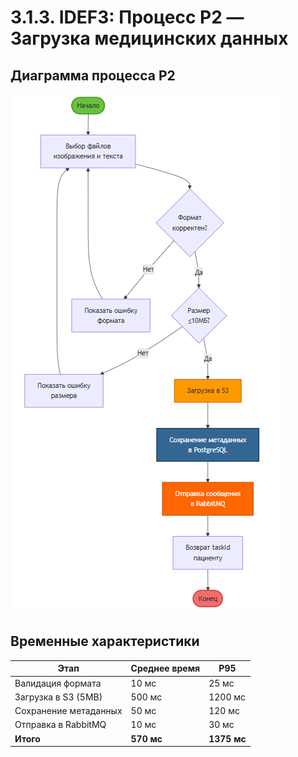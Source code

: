 # 3.1.3. IDEF3: Процесс P2 — Загрузка медицинских данных

## Диаграмма процесса P2

![Диаграмма](../img/diagrams/idef3-p2.png)

## Временные характеристики

| Этап | Среднее время | P95 |
|------|---------------|-----|
| Валидация формата | 10 мс | 25 мс |
| Загрузка в S3 (5MB) | 500 мс | 1200 мс |
| Сохранение метаданных | 50 мс | 120 мс |
| Отправка в RabbitMQ | 10 мс | 30 мс |
| **Итого** | **570 мс** | **1375 мс** |

